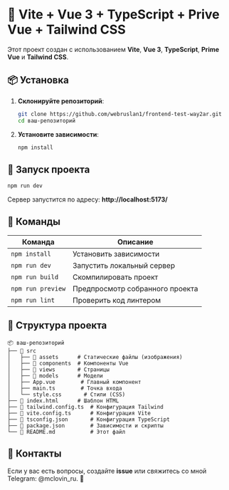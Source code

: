 # 🚀 Vite + Vue 3 + TypeScript + Prive Vue + Tailwind CSS

Этот проект создан с использованием **Vite**, **Vue 3**, **TypeScript**, **Prime Vue** и **Tailwind CSS**.

## 📦 Установка

1. **Склонируйте репозиторий**:
   ```sh
   git clone https://github.com/webruslan1/frontend-test-way2ar.git
   cd ваш-репозиторий
   ```

2. **Установите зависимости**:
   ```sh
   npm install
   ```

## 🚀 Запуск проекта

```sh
npm run dev
```

Сервер запустится по адресу: **http://localhost:5173/**

## 📜 Команды

| Команда        | Описание |
|---------------|------------|
| `npm install` | Установить зависимости |
| `npm run dev` | Запустить локальный сервер |
| `npm run build` | Скомпилировать проект |
| `npm run preview` | Предпросмотр собранного проекта |
| `npm run lint` | Проверить код линтером |

## 📁 Структура проекта

```
📦 ваш-репозиторий
├── 📂 src
│   ├── 📂 assets      # Статические файлы (изображения)
│   ├── 📂 components  # Компоненты Vue
│   ├── 📂 views       # Страницы
│   ├── 📂 models      # Модели
│   ├── App.vue        # Главный компонент
│   ├── main.ts        # Точка входа
│   └── style.css       # Стили (CSS)
├── 📜 index.html      # Шаблон HTML
├── 📜 tailwind.config.ts  # Конфигурация Tailwind
├── 📜 vite.config.ts      # Конфигурация Vite
├── 📜 tsconfig.json       # Конфигурация TypeScript
├── 📜 package.json        # Зависимости и скрипты
└── 📜 README.md           # Этот файл
```

## 🤝 Контакты
Если у вас есть вопросы, создайте **issue** или свяжитесь со мной Telegram: @mclovin_ru. 🚀

